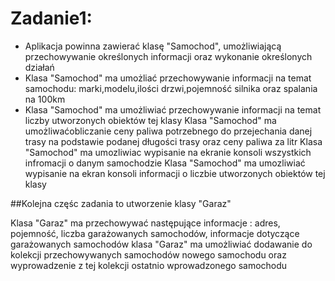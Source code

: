 # Zadanie1:
- Aplikacja powinna zawierać klasę "Samochod", umożliwiającą przechowywanie określonych informacji oraz wykonanie określonych działań
- Klasa "Samochod" ma umożliać przechowywanie informacji na temat samochodu: marki,modelu,ilości drzwi,pojemność silnika oraz spalania na 100km
- Klasa "Samochod" ma umożliwiać przechowywanie informacji na temat liczby utworzonych obiektów tej klasy
Klasa "Samochod" ma umożliwaćobliczanie ceny paliwa potrzebnego do przejechania danej trasy na podstawie podanej długości trasy oraz ceny paliwa za litr
Klasa "Samochod" ma umozliwiac wypisanie na ekranie konsoli wszystkich infromacji o danym samochodzie 
Klasa "Samochod" ma umozliwiać wypisanie na ekran konsoli informacji o liczbie utworzonych obiektów tej klasy

##Kolejna częśc zadania to utworzenie klasy "Garaz"

Klasa "Garaz" ma przechowywać następujące informacje : adres, pojemność, liczba garażowanych samochodów, informacje dotyczące garażowanych samochodów
klasa "Garaz" ma umożliwiać dodawanie do kolekcji przechowywanych samochodów nowego samochodu oraz wyprowadzenie z tej kolekcji ostatnio wprowadzonego samochodu

